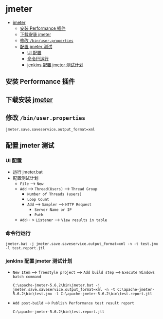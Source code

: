 # jmeter

- [jmeter](#jmeter)
  - [安装 Performance 插件](#安装-performance-插件)
  - [下载安装 jmeter](#下载安装-jmeter)
  - [修改 `/bin/user.properties`](#修改-binuserproperties)
  - [配置 jmeter 测试](#配置-jmeter-测试)
    - [UI 配置](#ui-配置)
    - [命令行运行](#命令行运行)
    - [jenkins 配置 jmeter 测试计划](#jenkins-配置-jmeter-测试计划)

## 安装 Performance 插件

## 下载安装 [jmeter](https://jmeter.apache.org/download_jmeter.cgi)

## 修改 `/bin/user.properties`

```shell
jmeter.save.saveservice.output_format=xml
```

## 配置 jmeter 测试

### UI 配置

- 运行 jmeter.bat
- 配置测试计划
  - `File` --> `New`
  - `Add` --> `Thread(Users)` --> `Thread Group`
    - `Number of Threads (users)`
    - `Loop Count`
    - `Add` --> `Sampler` --> `HTTP Request`
      - `Server Name or IP`
      - `Path`
  - `Add`-- > `Listener` --> `View results in table`

### 命令行运行

```shell
jmeter.bat -j jmeter.save.saveservice.output_format=xml -n -t test.jmx -l test.report.jtl
```

### jenkins 配置 jmeter 测试计划

- `New Item` --> `freestyle project` --> `Add build step` --> `Execute Windows batch command`
  ```shell
  C:\apache-jmeter-5.6.2\bin\jmeter.bat -j jmeter.save.saveservice.output_format=xml -n -t C:\apache-jmeter-5.6.2\bin\test.jmx -l C:\apache-jmeter-5.6.2\bin\test.report.jtl
  ```
- `Add post-build` --> `Publish Performance test result report`
  ```shell
  C:\apache-jmeter-5.6.2\bin\test.report.jtl
  ```
